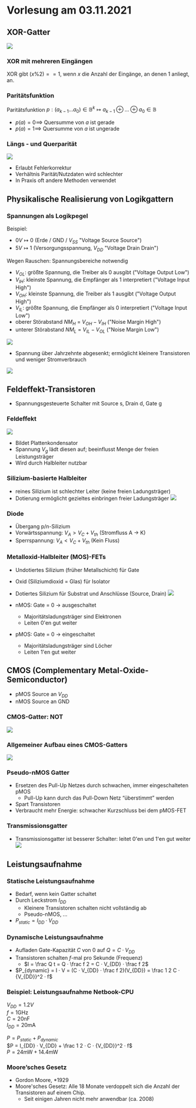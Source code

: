 # Vorlesung am 03.11.2021
## XOR-Gatter 
![](./03.11.2021/xor.png)

### XOR mit mehreren Eingängen
XOR gibt $(x \% 2) == 1$, wenn $x$ die Anzahl der Eingänge, an denen 1 anliegt, an.

### Paritätsfunktion
Paritätsfunktion $p : (a_{k-1} ... a_0) \in \mathbb{B}^k \mapsto a_{k-1} \oplus ... \oplus a_0 \in \mathbb{B}$  
- $p(a) = 0 \implies$ Quersumme von $a$ ist gerade
- $p(a) = 1 \implies$ Quersumme von $a$ ist ungerade

### Längs - und Querparität
![](./03.11.2021/parity.png)

- Erlaubt Fehlerkorrektur
- Verhältnis Parität/Nutzdaten wird schlechter
- In Praxis oft andere Methoden verwendet


## Physikalische Realisierung von Logikgattern
### Spannungen als Logikpegel
Beispiel:
- $0V \mapsto 0$ (Erde / GND / $V_{SS}$ "Voltage Source Source")
- $5V \mapsto 1$ (Versorgungsspannung, $V_{DD}$ "Voltage Drain Drain")

Wegen Rauschen: Spannungsbereiche notwendig
- $V_{OL}$: größte Spannung, die Treiber als 0 ausgibt ("Voltage Output Low")  
- $V_{IH}$: kleinste Spannung, die Empfänger als 1 interpretiert ("Voltage Input High")  
- $V_{OH}$: kleinste Spannung, die Treiber als 1 ausgibt ("Voltage Output High")  
- $V_{IL}$: größte Spannung, die Empfänger als 0 interpretiert ("Voltage Input Low")   
- oberer Störabstand $NM_H$ = $V_{OH} − V_{IH}$ ("Noise Margin High")  
- unterer Störabstand $NM_L$ = $V_{IL} − V_{OL}$ ("Noise Margin Low")

![](./03.11.2021/curve.png)

- Spannung über Jahrzehnte abgesenkt; ermöglicht kleinere Transistoren und weniger Stromverbrauch

![](./03.11.2021/logicfamilies.png)


## Feldeffekt-Transistoren
- Spannungsgesteuerte Schalter mit Source s, Drain d, Gate g

### Feldeffekt
![](./03.11.2021/fieldeffect.png)
- Bildet Plattenkondensator
- Spannung $V_g$ lädt diesen auf; beeinflusst Menge der freien Leistungsträger
- Wird durch Halbleiter nutzbar

### Silizium-basierte Halbleiter
- reines Silizium ist schlechter Leiter (keine freien Ladungsträger)  
- Dotierung ermöglicht gezieltes einbringen freier Ladungsträger
![](./03.11.2021/silicon.png)

### Diode
- Übergang p/n-Silizium
- Vorwärtsspannung: $V_A > V_C + V_{th}$ (Stromfluss A $\rightarrow$ K)
- Sperrspannung: $V_A < V_C + V_{th}$ (Kein Fluss)

### Metalloxid-Halbleiter (MOS)-FETs
- Undotiertes Silizium (früher Metallschicht) für Gate
- Oxid (Siliziumdioxid = Glas) für Isolator
- Dotiertes Silizium für Substrat und Anschlüsse (Source, Drain)
![](./03.11.2021/mosfet.png)

- nMOS: Gate = 0 $\rightarrow$ ausgeschaltet  
  - Majoritätsladungsträger sind Elektronen
  - Leiten 0'en gut weiter
- pMOS: Gate = 0 $\rightarrow$ eingeschaltet  
  - Majoritätsladungsträger sind Löcher
  - Leiten 1'en gut weiter


## CMOS (Complementary Metal-Oxide-Semiconductor)
- pMOS Source an $V_{DD}$
- nMOS Source an GND

### CMOS-Gatter: NOT
![](./03.11.2021/cmosnot.png)

### Allgemeiner Aufbau eines CMOS-Gatters
![](./03.11.2021/cmos.png)

### Pseudo-nMOS Gatter
- Ersetzen des Pull-Up Netzes durch schwachen, immer eingeschalteten pMOS
  -  Pull-Up kann durch das Pull-Down Netz “überstimmt” werden
- Spart Transistoren
- Verbraucht mehr Energie: schwacher Kurzschluss bei dem pMOS-FET

### Transmissionsgatter
- Transmissionsgatter ist besserer Schalter: leitet 0'en und 1'en gut weiter
![](./03.11.2021/trans.png)


## Leistungsaufnahme
### Statische Leistungsaufnahme
- Bedarf, wenn kein Gatter schaltet
- Durch Leckstrom $I_{DD}$
  - Kleinere Transistoren schalten nicht vollständig ab
  - Pseudo-nMOS, ...
- $P_{static} = I_{DD} · V_{DD}$

### Dynamische Leistungsaufnahme
- Aufladen Gate-Kapazität $C$ von 0 auf $Q = C · V_{DD}$
- Transistoren schalten $f$-mal pro Sekunde (Frequenz)
  - $I = \frac Q t = Q · \frac f 2 = C · V_{DD} · \frac f 2$
- $P_{dynamic} = I · V = (C · V_{DD} · \frac f 2)(V_{DD}) = \frac 1 2 C · {V_{DD}}^2 · f$

### Beispiel: Leistungsaufnahme Netbook-CPU
$V_{DD} = 1.2V$  
$f = 1\text{GHz}$  
$C = 20\text{nF}$  
$I_{DD} = 20\text{mA}$

$P = P_{static} + P_{dynamic}$  
$P = I_{DD} · V_{DD} + \frac 1 2 · C · {V_{DD}}^2 · f$  
$P = 24\text{mW} + 14.4\text{mW}$

### Moore’sches Gesetz
- Gordon Moore, *1929
- Moore'sches Gesetz: Alle 18 Monate verdoppelt sich die Anzahl
  der Transistoren auf einem Chip.
    - Seit einigen Jahren nicht mehr anwendbar (ca. 2008)